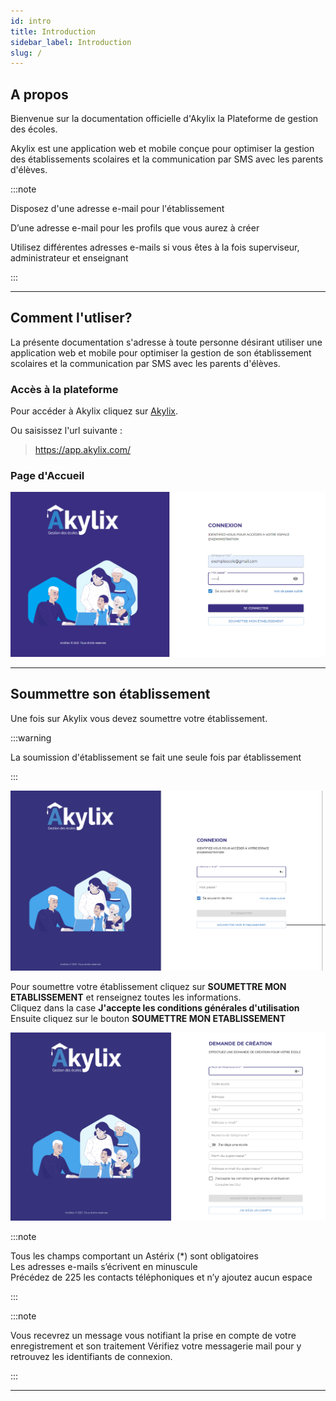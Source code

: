 ```yaml
---
id: intro
title: Introduction
sidebar_label: Introduction
slug: /
---
```



## A propos

Bienvenue sur la documentation officielle d'Akylix la Plateforme de gestion des écoles.

Akylix est une application web et mobile conçue pour optimiser la gestion des établissements scolaires et la communication par SMS avec les parents d'élèves.

:::note

Disposez d'une adresse e-mail pour l'établissement

D’une adresse e-mail pour les profils que vous aurez à créer

Utilisez différentes adresses e-mails si vous êtes à la fois superviseur, administrateur et enseignant

:::

---

## Comment l'utliser?

La présente documentation s'adresse à toute personne désirant utiliser une application web et mobile pour optimiser la gestion de son établissement scolaires et la communication par SMS avec les parents d'élèves.

### Accès à la plateforme 

Pour accéder à Akylix cliquez sur [Akylix](https://app.akylix.com/).

Ou saisissez l'url suivante :

> https://app.akylix.com/

### Page d'Accueil


![img](../static/img/PageAccueildiallo.PNG)


---

## Soummettre son établissement

Une fois sur Akylix vous devez soumettre votre établissement.

:::warning

La soumission d'établissement se fait une seule fois par établissement

:::

![img](../static/img/Connexion.png)

Pour soumettre votre établissement cliquez sur **SOUMETTRE MON ETABLISSEMENT** et renseignez toutes les informations. <br />
Cliquez dans la case **J'accepte les conditions générales d'utilisation**<br />
Ensuite cliquez sur le bouton **SOUMETTRE MON ETABLISSEMENT**

![img](../static/img/Soumettre.png)

:::note

Tous les champs comportant un Astérix (*) sont obligatoires<br />
Les adresses e-mails s’écrivent en minuscule<br />
Précédez de 225 les contacts téléphoniques et n’y ajoutez aucun espace

:::

<!-- ![img](../static/img/Soumissiondiallo.PNG) -->

:::note

Vous recevrez un message vous notifiant la prise en compte de votre enregistrement et son traitement
Vérifiez votre messagerie mail pour y retrouvez les identifiants de connexion.

:::

---